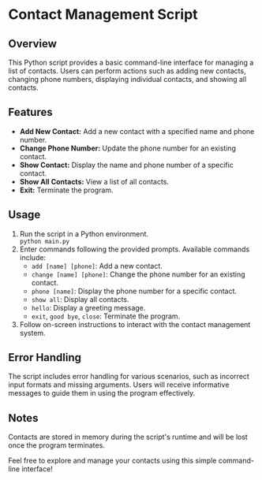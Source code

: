 <h1>Contact Management Script</h1>

<h2>Overview</h2>
<p>This Python script provides a basic command-line interface for managing a list of contacts. Users can perform actions such as adding new contacts, changing phone numbers, displaying individual contacts, and showing all contacts.</p>

<h2>Features</h2>
<ul>
    <li><strong>Add New Contact:</strong> Add a new contact with a specified name and phone number.</li>
    <li><strong>Change Phone Number:</strong> Update the phone number for an existing contact.</li>
    <li><strong>Show Contact:</strong> Display the name and phone number of a specific contact.</li>
    <li><strong>Show All Contacts:</strong> View a list of all contacts.</li>
    <li><strong>Exit:</strong> Terminate the program.</li>
</ul>

<h2>Usage</h2>
<ol>
    <li>Run the script in a Python environment.</li>
    <code>python main.py</code>
    <li>Enter commands following the provided prompts. Available commands include:
        <ul>
            <li><code>add [name] [phone]</code>: Add a new contact.</li>
            <li><code>change [name] [phone]</code>: Change the phone number for an existing contact.</li>
            <li><code>phone [name]</code>: Display the phone number for a specific contact.</li>
            <li><code>show all</code>: Display all contacts.</li>
            <li><code>hello</code>: Display a greeting message.</li>
            <li><code>exit</code>, <code>good bye</code>, <code>close</code>: Terminate the program.</li>
        </ul>
    </li>
    <li>Follow on-screen instructions to interact with the contact management system.</li>
</ol>

<h2>Error Handling</h2>
<p>The script includes error handling for various scenarios, such as incorrect input formats and missing arguments. Users will receive informative messages to guide them in using the program effectively.</p>

<h2>Notes</h2>
<p>Contacts are stored in memory during the script's runtime and will be lost once the program terminates.</p>

<p>Feel free to explore and manage your contacts using this simple command-line interface!</p>

